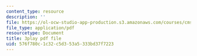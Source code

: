 ```yaml
---
content_type: resource
description: ''
file: https://ol-ocw-studio-app-production.s3.amazonaws.com/courses/cms-608-game-design-spring-2014/576f780c1c32c5d353a5333bd37f7223_1506658.pdf
file_type: application/pdf
resourcetype: Document
title: 3play pdf file
uid: 576f780c-1c32-c5d3-53a5-333bd37f7223
---
```

